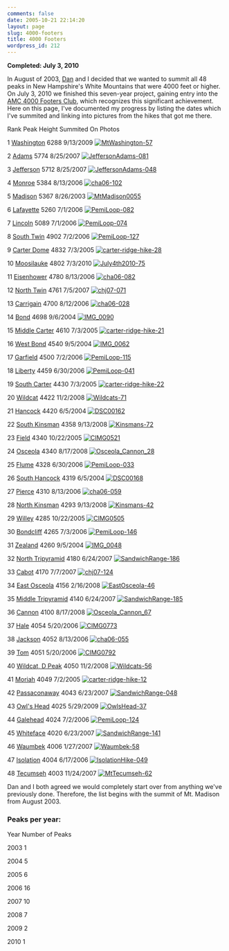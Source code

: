 ```yaml
---
comments: false
date: 2005-10-21 22:14:20
layout: page
slug: 4000-footers
title: 4000 Footers
wordpress_id: 212
---
```




**Completed: July 3, 2010**

In August of 2003, [Dan](http://www.littlebigmind.com) and I decided that we wanted to summit all 48 peaks in New Hampshire's White Mountains that were 4000 feet or higher. On July 3, 2010 we finished this seven-year project, gaining entry into the [AMC 4000 Footers Club](http://www.amc4000footer.org/), which recognizes this significant achievement. Here on this page, I've documented my progress by listing the dates which I've summited and linking into pictures from the hikes that got me there.







  Rank
  Peak
  Height
  Summited On
  Photos




1
[Washington](http://www.geldmacher.net/mount-washington-hike/)
6288
9/13/2009
[![MtWashington-57](http://farm3.static.flickr.com/2473/3922404948_7203cd5f63_t.jpg)](http://www.flickr.com/photos/geldmacher/3922404948/)




2
[Adams](http://www.geldmacher.net/index.php/mount-jefferson-and-mount-adams-day-hike/)
5774
8/25/2007
[![JeffersonAdams-081](http://farm2.static.flickr.com/1439/1244930693_6cd029ce0e_t.jpg)](http://www.flickr.com/photos/geldmacher/1244930693/)




3
[Jefferson](http://www.geldmacher.net/index.php/mount-jefferson-and-mount-adams-day-hike/)
5712
8/25/2007
[![JeffersonAdams-048](http://farm2.static.flickr.com/1171/1244870723_a3b01039e5_t.jpg)](http://www.flickr.com/photos/geldmacher/1244870723/)




4
[Monroe](http://www.geldmacher.net/index.php/southern-presidentials-hike/)
5384
8/13/2006
[![cha06-102](http://farm1.static.flickr.com/134/404172832_05f09acb55_t.jpg)](http://www.flickr.com/photos/geldmacher/404172832/)




5
[Madison](http://www.geldmacher.net/index.php/mt-madison-day-hike/)
5367
8/26/2003
[![MtMadison0055](http://farm1.static.flickr.com/156/406454905_39f2938914_t.jpg)](http://www.flickr.com/photos/geldmacher/406454905/)




6
[Lafayette](http://www.geldmacher.net/index.php/pemigewasset-wildernesss-loop/)
5260
7/1/2006
[![PemiLoop-082](http://farm1.static.flickr.com/167/404226054_bea514b747_t.jpg)](http://www.flickr.com/photos/geldmacher/404226054/)




7
[Lincoln](http://www.geldmacher.net/index.php/pemigewasset-wildernesss-loop/)
5089
7/1/2006
[![PemiLoop-074](http://farm1.static.flickr.com/123/404224125_0bc346371f_t.jpg)](http://www.flickr.com/photos/geldmacher/404224125/)




8
[South Twin](http://www.geldmacher.net/index.php/pemigewasset-wildernesss-loop/)
4902
7/2/2006
[![PemiLoop-127](http://farm1.static.flickr.com/138/404236885_4de528f398_t.jpg)](http://www.flickr.com/photos/geldmacher/404236885/)




9
[Carter Dome](http://www.geldmacher.net/index.php/carter-ridge-hike/)
4832
7/3/2005
[![carter-ridge-hike-28](http://farm1.static.flickr.com/150/405248636_32a39d48e3_t.jpg)](http://www.flickr.com/photos/geldmacher/405248636/)




10
[Moosilauke](http://www.geldmacher.net/mount-moosilauke-hike/)
4802
7/3/2010
[![July4th2010-75](http://farm5.static.flickr.com/4120/4802920183_27fa605e0e_t.jpg)](http://www.flickr.com/photos/geldmacher/4802920183/)




11
[Eisenhower](http://www.geldmacher.net/index.php/southern-presidentials-hike/)
4780
8/13/2006
[![cha06-082](http://farm1.static.flickr.com/163/404166655_be605eac9d_t.jpg)](http://www.flickr.com/photos/geldmacher/404166655/)




12
[North Twin](http://www.geldmacher.net/index.php/north-twin-hike/)
4761
7/5/2007
[![chj07-071](http://farm2.static.flickr.com/1040/758825326_8a6a0c2a98_t.jpg)](http://www.flickr.com/photos/geldmacher/758825326/)




13
[Carrigain](http://www.geldmacher.net/index.php/mt-carrigain-hike/)
4700
8/12/2006
[![cha06-028](http://farm1.static.flickr.com/154/404154745_b3133c69f2_t.jpg)](http://www.flickr.com/photos/geldmacher/404154745/)




14
[Bond](http://www.geldmacher.net/index.php/mt-bond-hike/)
4698
9/6/2004
[![IMG_0090](http://farm1.static.flickr.com/149/405410570_305c8e6990_t.jpg)](http://www.flickr.com/photos/geldmacher/405410570/)




15
[Middle Carter](http://www.geldmacher.net/index.php/carter-ridge-hike/)
4610
7/3/2005
[![carter-ridge-hike-21](http://farm1.static.flickr.com/178/405244469_826de1ac2b_t.jpg)](http://www.flickr.com/photos/geldmacher/405244469/)




16
[West Bond](http://www.geldmacher.net/index.php/mt-bond-hike/)
4540
9/5/2004
[![IMG_0062](http://farm1.static.flickr.com/158/405404075_02a8bc45f7_t.jpg)](http://www.flickr.com/photos/geldmacher/405404075/)




17
[Garfield](http://www.geldmacher.net/index.php/pemigewasset-wildernesss-loop/)
4500
7/2/2006
[![PemiLoop-115](http://farm1.static.flickr.com/159/404232453_9d2dac5d6e_t.jpg)](http://www.flickr.com/photos/geldmacher/404232453/)




18
[Liberty](http://www.geldmacher.net/index.php/pemigewasset-wildernesss-loop/)
4459
6/30/2006
[![PemiLoop-041](http://farm1.static.flickr.com/188/404215421_353c08cc2d_t.jpg)](http://www.flickr.com/photos/geldmacher/404215421/)




19
[South Carter](http://www.geldmacher.net/index.php/carter-ridge-hike/)
4430
7/3/2005
[![carter-ridge-hike-22](http://farm1.static.flickr.com/179/405245027_a0f0bd8e20_t.jpg)](http://www.flickr.com/photos/geldmacher/405245027/)




20
[Wildcat](http://www.geldmacher.net/wildcat-ridge-hike/)
4422
11/2/2008
[![Wildcats-71](http://farm4.static.flickr.com/3174/3006390969_c9f8fce5bf_t.jpg)](http://www.flickr.com/photos/geldmacher/3006390969/)




21
[Hancock](http://www.geldmacher.net/index.php/hancock-loop-hike/)
4420
6/5/2004
[![DSC00162](http://farm1.static.flickr.com/170/406434877_7665823e46_t.jpg)](http://www.flickr.com/photos/geldmacher/406434877/)




22
[South Kinsman](http://www.geldmacher.net/kinsmans-hike/)
4358
9/13/2008
[![Kinsmans-72](http://farm4.static.flickr.com/3213/2864627642_c8edf2eda6_t.jpg)](http://www.flickr.com/photos/geldmacher/2864627642/)




23
[Field](http://www.geldmacher.net/index.php/mt-willey-and-mt-field-hike/)
4340
10/22/2005
[![CIMG0521](http://farm1.static.flickr.com/144/404981213_c1e7c82fb5_t.jpg)](http://www.flickr.com/photos/geldmacher/404981213/)




24
[Osceola](http://www.geldmacher.net/mt-osceola-hike/)
4340
8/17/2008
[![Osceola_Cannon_28](http://farm4.static.flickr.com/3077/2771943606_8bdb6c245f_t.jpg)](http://www.flickr.com/photos/geldmacher/2771943606/)




25
[Flume](http://www.geldmacher.net/index.php/pemigewasset-wildernesss-loop/)
4328
6/30/2006
[![PemiLoop-033](http://farm1.static.flickr.com/115/404211983_7bd66db631_t.jpg)](http://www.flickr.com/photos/geldmacher/404211983/)




26
[South Hancock](http://www.geldmacher.net/index.php/hancock-loop-hike/)
4319
6/5/2004
[![DSC00168](http://farm1.static.flickr.com/174/406435037_c6900c6f41_t.jpg)](http://www.flickr.com/photos/geldmacher/406435037/)




27
[Pierce](http://www.geldmacher.net/index.php/southern-presidentials-hike/)
4310
8/13/2006
[![cha06-059](http://farm1.static.flickr.com/136/404162464_0ffea77d67_t.jpg)](http://www.flickr.com/photos/geldmacher/404162464/)




28
[North Kinsman](http://www.geldmacher.net/kinsmans-hike/)
4293
9/13/2008
[![Kinsmans-42](http://farm4.static.flickr.com/3047/2863792539_f9586fb148_t.jpg)](http://www.flickr.com/photos/geldmacher/2863792539/)




29
[Willey](http://www.geldmacher.net/index.php/mt-willey-and-mt-field-hike/)
4285
10/22/2005
[![CIMG0505](http://farm1.static.flickr.com/115/404978943_ba71e0228e_t.jpg)](http://www.flickr.com/photos/geldmacher/404978943/)




30
[Bondcliff](http://www.geldmacher.net/index.php/pemigewasset-wildernesss-loop/)
4265
7/3/2006
[![PemiLoop-146](http://farm1.static.flickr.com/133/404240848_27cc5f8f0c_t.jpg)](http://www.flickr.com/photos/geldmacher/404240848/)




31
[Zealand](http://www.geldmacher.net/index.php/mt-bond-hike/)
4260
9/5/2004
[![IMG_0048](http://farm1.static.flickr.com/163/405401107_93c130d718_t.jpg)](http://www.flickr.com/photos/geldmacher/405401107/)




32
[North Tripyramid](http://www.geldmacher.net/index.php/sandwich-range-hike/)
4180
6/24/2007
[![SandwichRange-186](http://farm2.static.flickr.com/1399/689901130_4683f93330_t.jpg)](http://www.flickr.com/photos/geldmacher/689901130/)




33
[Cabot](http://www.geldmacher.net/index.php/mount-cabot-hike/)
4170
7/7/2007
[![chj07-124](http://farm2.static.flickr.com/1058/758918046_21b27c0fcd_t.jpg)](http://www.flickr.com/photos/geldmacher/758918046/)




34
[East Osceola](http://www.geldmacher.net/index.php/east-osceola-winter-summit/)
4156
2/16/2008
[![EastOsceola-46](http://farm3.static.flickr.com/2403/2280253509_04f27e82d6_t.jpg)](http://www.flickr.com/photos/geldmacher/2280253509/)




35
[Middle Tripyramid](http://www.geldmacher.net/index.php/sandwich-range-hike/)
4140
6/24/2007
[![SandwichRange-185](http://farm2.static.flickr.com/1369/689895372_15cdab19cc_t.jpg)](http://www.flickr.com/photos/geldmacher/689895372/)




36
[Cannon](http://www.geldmacher.net/cannon-mountain-hike/)
4100
8/17/2008
[![Osceola_Cannon_67](http://farm4.static.flickr.com/3158/2771106655_d808a68cfc_t.jpg)](http://www.flickr.com/photos/geldmacher/2771106655/)




37
[Hale](http://www.geldmacher.net/index.php/mt-hale-and-mt-tom-hike/)
4054
5/20/2006
[![CIMG0773](http://farm1.static.flickr.com/161/404966934_226b3149b8_t.jpg)](http://www.flickr.com/photos/geldmacher/404966934/)




38
[Jackson](http://www.geldmacher.net/index.php/southern-presidentials-hike/)
4052
8/13/2006
[![cha06-055](http://farm1.static.flickr.com/172/404160750_3270a5aa69_t.jpg)](http://www.flickr.com/photos/geldmacher/404160750/)




39
[Tom](http://www.geldmacher.net/index.php/mt-hale-and-mt-tom-hike/)
4051
5/20/2006
[![CIMG0792](http://farm1.static.flickr.com/123/404971446_88ed23e461_t.jpg)](http://www.flickr.com/photos/geldmacher/404971446/)




40
[Wildcat, D Peak](http://www.geldmacher.net/wildcat-ridge-hike/)
4050
11/2/2008
[![Wildcats-56](http://farm4.static.flickr.com/3284/3007223170_ea4950100c_t.jpg)](http://www.flickr.com/photos/geldmacher/3007223170/)




41
[Moriah](http://www.geldmacher.net/index.php/carter-ridge-hike/)
4049
7/2/2005
[![carter-ridge-hike-12](http://farm1.static.flickr.com/187/405239818_a6682d0332_t.jpg)](http://www.flickr.com/photos/geldmacher/405239818/)




42
[Passaconaway](http://www.geldmacher.net/index.php/sandwich-range-hike/)
4043
6/23/2007
[![SandwichRange-048](http://farm2.static.flickr.com/1040/689702920_2d497e0fde_t.jpg)](http://www.flickr.com/photos/geldmacher/689702920/)




43
[Owl's Head](http://www.geldmacher.net/owls-head-hike/)
4025
5/29/2009
[![OwlsHead-37](http://farm4.static.flickr.com/3347/3659063532_57bcd95b3e_t.jpg)](http://www.flickr.com/photos/geldmacher/3659063532/)




44
[Galehead](http://www.geldmacher.net/index.php/pemigewasset-wildernesss-loop/)
4024
7/2/2006
[![PemiLoop-124](http://farm1.static.flickr.com/187/404235841_328f3f3e5c_t.jpg)](http://www.flickr.com/photos/geldmacher/404235841/)




45
[Whiteface](http://www.geldmacher.net/index.php/sandwich-range-hike/)
4020
6/23/2007
[![SandwichRange-141](http://farm2.static.flickr.com/1268/688958771_2f8fa30031_t.jpg)](http://www.flickr.com/photos/geldmacher/688958771/)




46
[Waumbek](http://www.geldmacher.net/index.php/mt-waumbek-hike/)
4006
1/27/2007
[![Waumbek-58](http://farm1.static.flickr.com/179/403069206_291775b4a8_t.jpg)](http://www.flickr.com/photos/geldmacher/403069206/)




47
[Isolation](http://www.geldmacher.net/index.php/mt-isolation-hike/)
4004
6/17/2006
[![IsolationHike-049](http://farm1.static.flickr.com/157/404764594_380277aafb_t.jpg)](http://www.flickr.com/photos/geldmacher/404764594/)




48
[Tecumseh](http://www.geldmacher.net/index.php/mt-tecumseh-day-hike/)
4003
11/24/2007
[![MtTecumseh-62](http://farm3.static.flickr.com/2097/2075281458_e0900adbc1_t.jpg)](http://www.flickr.com/photos/geldmacher/2075281458/)




Dan and I both agreed we would completely start over from anything we've previously done. Therefore, the list begins with the summit of Mt. Madison from August 2003.



### Peaks per year:








  Year
  Number of Peaks



2003
1



2004
5



2005
6



2006
16



2007
10



2008
7



2009
2



2010
1



